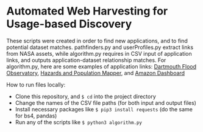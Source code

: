# Automated Web Harvesting for Usage-based Discovery 

These scripts were created in order to find new applications, and to find potential dataset matches. pathfinders.py and userProfiles.py extract links from NASA assets, while algorithm.py requires in CSV input of application links, and outputs application-dataset relationship matches. For algorithm.py, here are some examples of application links: [Dartmouth Flood Observatory](https://floodobservatory.colorado.edu/), [Hazards and Population Mapper](https://apps.apple.com/us/app/hazards-population-mapper/id1092168898), and [Amazon Dashboard](http://globalfiredata.org/pages/amazon-dashboard/)

How to run files locally: 
- Clone this repository, and `$ cd` into the project directory 
- Change the names of the CSV file paths (for both input and output files)
- Install necessary packages like `$ pip3 install requests` (do the same for bs4, pandas) 
- Run any of the scripts like `$ python3 algorithm.py` 

